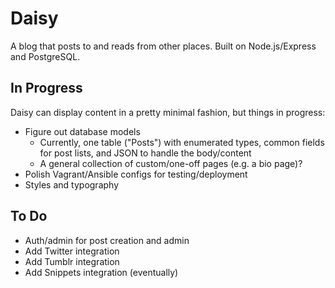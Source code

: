# Daisy

A blog that posts to and reads from other places. Built on Node.js/Express and PostgreSQL.

## In Progress

Daisy can display content in a pretty minimal fashion, but things in progress:

* Figure out database models
	* Currently, one table ("Posts") with enumerated types, common fields for post lists, and JSON to handle the body/content
	* A general collection of custom/one-off pages (e.g. a bio page)?
* Polish Vagrant/Ansible configs for testing/deployment
* Styles and typography

## To Do

* Auth/admin for post creation and admin
* Add Twitter integration
* Add Tumblr integration
* Add Snippets integration (eventually)
